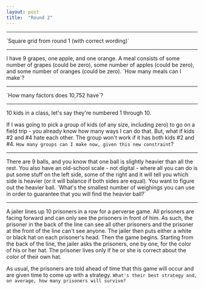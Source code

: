 ```yaml
---
layout: post
title:  "Round 2"
---
```


<hr>
`Square grid from round 1 (with correct wording)`

<hr>
I have 9 grapes, one apple, and one orange. A meal consists of some number of grapes (could be zero), some number of apples (could be zero), and some number of oranges (could be zero).  `How many meals can I make`?

<hr>
`How many factors does 10,752 have`?

<hr>
10 kids in a class, let's say they're numbered 1 through 10.

If I was going to pick a group of kids (of any size, including zero) to go on a field trip - you already know how many ways I can do that.  But, what if kids #2 and #4 hate each other.  The group won't work if it has both kids #2 and #4.  `How many groups can I make now, given this new constraint`?

<hr>
There are 9 balls, and you know that one ball is slightly heavier than all the rest. You also have an old-school scale - not digital - where all you can do is put some stuff on the left side, some of the right and it will tell you which side is heavier (or it will balance if both sides are equal).  You want to figure out the heavier ball.  `What's the smallest number of weighings you can use in order to guarantee that you will find the heavier ball?`

<hr>
A jailer lines up 10 prisoners in a row for a perverse game.  All prisoners are facing forward and can only see the prisoners in front of him.  As such, the prisoner in the back of the line can see all other prisoners and the prisoner at the front of the line can't see anyone.  The jailer then puts either a white or black hat on each prisoner's head.  Then the game begins.  Starting from the back of the line, the jailer asks the prisoners, one by one, for the color of his or her hat.  The prisoner lives only if he or she is correct about the color of their own hat.

As usual, the prisoners are told ahead of time that this game will occur and are given time to come up with a strategy.  `What's their best strategy and, on average, how many prisoners will survive?`




